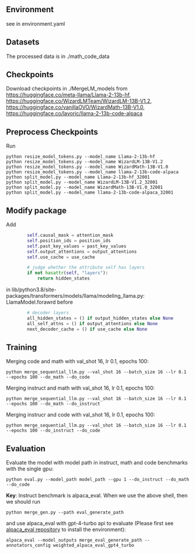 ## Environment
see in environment.yaml

## Datasets
The processed data is in ./math_code_data

## Checkpoints
Download checkpoints in ./MergeLM_models from https://huggingface.co/meta-llama/Llama-2-13b-hf, https://huggingface.co/WizardLMTeam/WizardLM-13B-V1.2, https://huggingface.co/vanillaOVO/WizardMath-13B-V1.0, https://huggingface.co/layoric/llama-2-13b-code-alpaca

## Preprocess Checkpoints
Run
```shell
python resize_model_tokens.py --model_name Llama-2-13b-hf
python resize_model_tokens.py --model_name WizardLM-13B-V1.2
python resize_model_tokens.py --model_name WizardMath-13B-V1.0
python resize_model_tokens.py --model_name llama-2-13b-code-alpaca
python split_model.py --model_name Llama-2-13b-hf_32001
python split_model.py --model_name WizardLM-13B-V1.2_32001
python split_model.py --model_name WizardMath-13B-V1.0_32001
python split_model.py --model_name llama-2-13b-code-alpaca_32001
```

## Modify package
Add 
```python
        self.causal_mask = attention_mask
        self.position_ids = position_ids
        self.past_key_values = past_key_values
        self.output_attentions = output_attentions
        self.use_cache = use_cache

        # judge whether the attribute self has layers
        if not hasattr(self, "layers"):
            return hidden_states
```
in lib/python3.8/site-packages/transformers/models/llama/modeling_llama.py: LlamaModel.forawrd before
```python
        # decoder layers
        all_hidden_states = () if output_hidden_states else None
        all_self_attns = () if output_attentions else None
        next_decoder_cache = () if use_cache else None
```

## Training
Merging code and math with val_shot 16, lr 0.1, epochs 100:
```shell
python merge_sequential_llm.py --val_shot 16 --batch_size 16 --lr 0.1 --epochs 100 --do_math --do_code 
```
Merging instruct and math with val_shot 16, lr 0.1, epochs 100:
```shell
python merge_sequential_llm.py --val_shot 16 --batch_size 16 --lr 0.1 --epochs 100 --do_math --do_instruct 
```
Merging instrucr and code with val_shot 16, lr 0.1, epochs 100:
```shell
python merge_sequential_llm.py --val_shot 16 --batch_size 16 --lr 0.1 --epochs 100 --do_instruct --do_code 
```

## Evaluation
Evaluate the model with model path in instruct, math and code benchmarks with the single gpu:
```shell
python eval.py --model_path model_path --gpu 1 --do_instruct --do_math --do_code
```
**Key**:
Instruct benchmark is alpaca_eval. When we use the above shell, then we should run
```shell
python merge_gen.py --path eval_generate_path
```
and use alpaca_eval with gpt-4-turbo api to evaluate (Please first see [alpaca_eval repository](https://github.com/tatsu-lab/alpaca_eval) to install the environment):
```shell
alpaca_eval --model_outputs merge_eval_generate_path --annotators_config weighted_alpaca_eval_gpt4_turbo
```